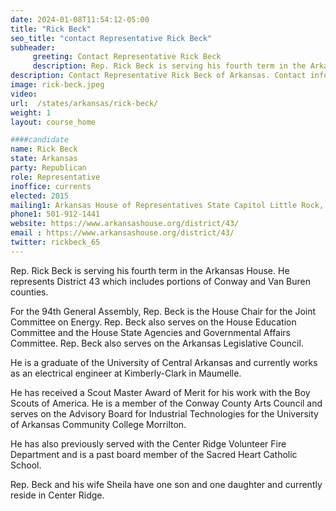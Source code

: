```yaml
---
date: 2024-01-08T11:54:12-05:00
title: "Rick Beck"
seo_title: "contact Representative Rick Beck"
subheader:
     greeting: Contact Representative Rick Beck
     description: Rep. Rick Beck is serving his fourth term in the Arkansas House. He represents District 43 which includes portions of Conway and Van Buren counties. For the 94th General Assembly, Rep. Beck is the House Chair for the Joint Committee on Energy.
description: Contact Representative Rick Beck of Arkansas. Contact information for Rick Beck includes email address, phone number, and mailing address.
image: rick-beck.jpeg
video:
url:  /states/arkansas/rick-beck/
weight: 1
layout: course_home

####candidate
name: Rick Beck
state: Arkansas
party: Republican
role: Representative
inoffice: currents
elected: 2015
mailing1: Arkansas House of Representatives State Capitol Little Rock, AR 72201
phone1: 501-912-1441
website: https://www.arkansashouse.org/district/43/
email : https://www.arkansashouse.org/district/43/
twitter: rickbeck_65
---
```


Rep. Rick Beck is serving his fourth term in the Arkansas House. He represents District 43 which includes portions of Conway and Van Buren counties.

For the 94th General Assembly, Rep. Beck is the House Chair for the Joint Committee on Energy. Rep. Beck also serves on the House Education Committee and the House State Agencies and Governmental Affairs Committee. Rep. Beck also serves on the Arkansas Legislative Council.

He is a graduate of the University of Central Arkansas and currently works as an electrical engineer at Kimberly-Clark in Maumelle.

He has received a Scout Master Award of Merit for his work with the Boy Scouts of America.  He is a member of the Conway County Arts Council and serves on the Advisory Board for Industrial Technologies for the University of Arkansas Community College Morrilton.

He has also previously served with the Center Ridge Volunteer Fire Department and is a past board member of the Sacred Heart Catholic School.

Rep. Beck and his wife Sheila have one son and one daughter and currently reside in Center Ridge.
